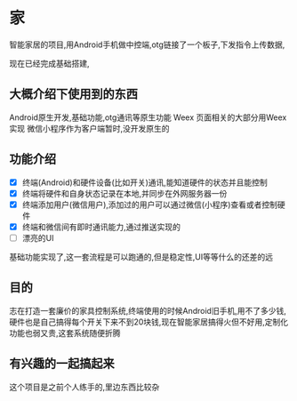 # 家

智能家居的项目,用Android手机做中控端,otg链接了一个板子,下发指令上传数据,

现在已经完成基础搭建,

## 大概介绍下使用到的东西

Android原生开发,基础功能,otg通讯等原生功能
Weex 页面相关的大部分用Weex实现
微信小程序作为客户端暂时,没开发原生的

## 功能介绍

- [x] 终端(Android)和硬件设备(比如开关)通讯,能知道硬件的状态并且能控制
- [x] 终端将硬件和自身状态记录在本地,并同步在外网服务器一份
- [x] 终端添加用户(微信用户),添加过的用户可以通过微信(小程序)查看或者控制硬件
- [x] 终端和微信间有即时通讯能力,通过推送实现的
- [ ] 漂亮的UI

基础功能实现了,这一套流程是可以跑通的,但是稳定性,UI等等什么的还差的远



## 目的

志在打造一套廉价的家具控制系统,终端使用的时候Android旧手机,用不了多少钱,硬件也是自己搞得每个开关下来不到20块钱,现在智能家居搞得火但不好用,定制化功能也弱又贵,这套系统随便折腾

## 有兴趣的一起搞起来
这个项目是之前个人练手的,里边东西比较杂
